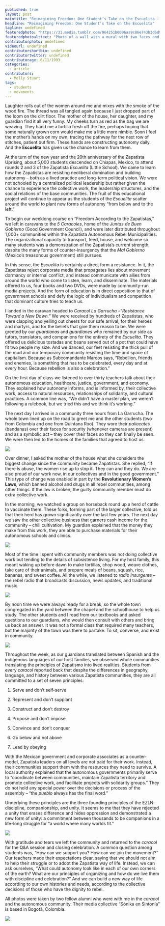 ```yaml
---
published: true
layout: post
maintitle: "Reimagining Freedom: One Student’s Take on the Escuelita - {Young}ist"
headline: "Reimagining Freedom: One Student’s Take on the Escuelita"
tagline: undefined
featuredphoto: "https://31.media.tumblr.com/964251b0096aa9c86e743b3d6d9a0902/tumblr_inline_mzkbdeBhR61rkj9dw.png"
featuredphotoalttext: "Photo of a wall with a mural with two faces and EZLN slogans"
contributorphoto: undefined
videourl: undefined
contributorshortbio: undefined
contributortwitter: undefined
contributorage: 6/11/1993
categories: 
  - article
contributors: 
  - Molly Stuart
tags: 
  - students
  - movements
---
```


Laughter rolls out of the women around me and mixes with the smoke of the wood fire. The thread was all tangled again because I just dropped part of the loom on the dirt floor. The mother of the house, her daughter, and my guardian find it all very funny. My cheeks turn as red as the bag we are weaving. They hand me a tortilla fresh off the fire, perhaps hoping that some naturally grown corn would make me a little more nimble. Soon I feel the mother’s hands on my own, tracing the pathway for the next row of stitches, patient but firm. These hands are constructing autonomy daily. And the **Escuelita** has given us the chance to learn from them.

At the turn of the new year and the 20th anniversary of the Zapatista Uprising, about 5,000 students descended on Chiapas, Mexico, to attend rounds 2 and 3 of the Zapatista *Escuelita* (Little School). We came to learn how the Zapatistas are resisting neoliberal domination and building autonomy – both as a lived practice and long-term political vision. We were not schooled by a centralized political leadership but rather given the chance to experience the collective work, the leadership structures, and the social relations of the base communities. The fruit of this educational project will continue to appear as the students of the *Escuelita* scatter around the world to plant new forms of autonomy “from below and to the left.”

To begin our weeklong course on “Freedom According to the Zapatistas,” we left in caravans to the *5 Caracoles*, home of the *Juntas de Buen Gobierno* (Good Government Council), and were later distributed throughout 1,000+ communities within the Zapatista Autonomous Rebel Municipalities. The organizational capacity to transport, feed, house, and welcome so many students was a demonstration of the Zapatista’s current strength, despite the many forms of counter-insurgency that the *Mal Gobierno* (Mexico’s treasonous government) still pursues.

In this sense, the *Escuelita* is certainly a direct form a resistance. In it, the Zapatistas reject corporate media that propagates lies about movement dormancy or internal conflict, and instead communicate with allies from around the world who come to listen, learn, and disseminate. The materials offered to us, four books and two DVDs, were made by community-run media projects. And the form of education is in direct opposition to that of government schools and defy the logic of individualism and competition that dominant culture tries to teach us. 

I landed in the caravan headed to *Caracol La Garrucha –“Resistance Toward a New Dawn.”* We were received by hundreds of Zapatistas, who were clapping and yelling out cheers for our safe arrival, for their heroes and martyrs, and for the beliefs that give them reason to be. We were greeted by our *guardianas* and *guardianes* who remained by our side as tutors, translators, and companions for the entirety of the *Escuelita*. They offered us delicious tostadas and beans served out of a pot that could have fit two people my size. And we danced, our feet resisting the thick pull of the mud and our temporary community resisting the time and space of capitalism. Because as Subcomandante Marcos says, “Rebellion, friends and enemies, is something that has to be celebrated, every day and at every hour. Because rebellion is also a celebration.”

On the first day of class we listened to over thirty teachers talk about their autonomous education, healthcare, justice, government, and economy. They explained how autonomy informs, and is informed by, their collective work, access to natural resources, relationships of solidarity, and cultural practices. A common line was, “We didn’t have a master plan, we weren’t following a rulebook, but we tried this and we think it’s working.”

The next day I arrived in a community three hours from La Garrucha. The whole town lined up on the road to greet me and the other students (two from Colombia and one from Quintana Roo). They wore their *paliacates* (bandanas) over their faces for security (whenever cameras are present) and as a symbolic act – they cover their faces so they can finally be seen. We were then led to the homes of the families that agreed to host us.

<img src='https://31.media.tumblr.com/eaa0fa99f6c4179572cf4c4a2cb8f1c1/tumblr_inline_mzkbgxUoEN1rkj9dw.png'/>



Over dinner, I asked the mother of the house what she considers the biggest change since the community became Zapatistas. She replied, “If there is abuse, the women rise up to stop it. They can and they do. We are also proud of our work now, in our collectives and in the good government.” This type of change was enabled in part by the **Revolutionary Women’s Laws**, which banned alcohol and drugs in all rebel communities, among other things. If the law is broken, the guilty community member must do extra collective work.

In the morning, we watched a group on horseback round up a herd of cattle to vaccinate them. These folks, forming part of the larger collective, told us that their herd has grown significantly over the last few years. The next day we saw the other collective business that garners cash income for the community – chili cultivation. My guardian explained that the money they make from this work, they are able to purchase materials for their autonomous schools and clinics.


<img src='https://31.media.tumblr.com/706446e72a04d90944b98b57b73aa3ec/tumblr_inline_mzkbegWo7b1rkj9dw.png' class='fr'/>


Most of the time I spent with community members was not doing collective work but tending to the details of subsistence living. For my host family, this meant waking up before dawn to make tortillas, chop wood, weave clothes, take care of their animals, and prepare meals of beans, squash, rice, bananas, and sweet coffee. All the while, we listened to *radio insurgente* – the rebel radio that broadcasts discussion, news updates, and traditional music.


<img src='https://31.media.tumblr.com/a819bd2581c729a900c9ae3031241297/tumblr_inline_mzkbf6jG1U1rkj9dw.png' class='fr'/>


By noon time we were always ready for a break, so the whole town congregated in the yard between the chapel and the schoolhouse to help us study. The other students and I read from our textbooks and asked questions to our guardians, who would then consult with others and bring us back an answer. It was not a formal class that required many teachers, but the majority of the town was there to partake. To sit, converse, and exist in community.


<img src='https://31.media.tumblr.com/4b0ab3d68f3fbaa4eb8ed49da463c785/tumblr_inline_mzkbithykE1rkj9dw.png' class='fl'/>


Throughout the week, as our guardians translated between Spanish and the indigenous languages of our host families, we observed whole communities translating the principles of Zapatismo into lived realities. Students from every *caracol* reported back that despite the differences in geography, language, and history between various Zapatista communities, they are all committed to a set of seven principles:


1. Serve and don’t self-serve

2. Represent and don’t supplant

3. Construct and don’t destroy

4. Propose and don’t impose

5. Convince and don’t conquer

6. Go below and not above

7. Lead by obeying 



With the Mexican government and corporate associates as a counter-model, Zapatista leaders on all levels are not paid for their work. Instead, their communities support them with the resources they need to survive. A local authority explained that the autonomous governments primarily serve to “coordinate between communities, maintain Zapatista territory and promote collective work, and facilitate projects with solidarity groups.” They do not hold any special power over the decisions or process of the assembly – “the *pueblo* always has the final word.”

Underlying these principles are the three founding principles of the EZLN: discipline, companionship, and unity. It seems to me that they have rejected a unity that erases difference and hides oppression and demonstrated a new form of unity: a commitment between thousands to be companions in a life-long struggle for “a world where many worlds fit.”

<img src='https://31.media.tumblr.com/7c0fe9e6c552a9926be50295ce6b65d1/tumblr_inline_mzkbh7ZRw71rkj9dw.png' class='col12'/>

With gratitude and tears we left the community and returned to the *caracol* for the Q&A session and closing celebration. A common question among students was, “How can we support you? How can we join the movement?” Our teachers made their expectations clear, saying that we should not aim to help their struggle or to adopt the Zapatista way of life. Instead, we can ask ourselves, “What could autonomy look like in each of our own corners of the earth? What are our principles of organizing and how do we live them with discipline and celebration?” And we can build a new way of life according to our own histories and needs, according to the collective decisions of those who have the dignity to rebel.

 All photos were taken by two fellow alumni who were with me in the *caracol* and the autonomous community. Their media collective “Sónika en Sintonía” is based in Bogotá, Colombia.

<img src='https://31.media.tumblr.com/83bda8ccbc0df58435d2db8655a67805/tumblr_inline_mzkbj6D6Mx1rkj9dw.png' class='col12'/>
